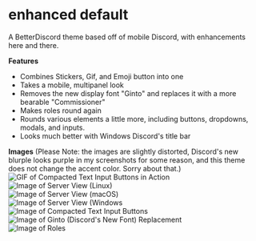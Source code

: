 # enhanced default
A BetterDiscord theme based off of mobile Discord, with enhancements here and there.

**Features**
- Combines Stickers, Gif, and Emoji button into one
- Takes a mobile, multipanel look
- Removes the new display font "Ginto" and replaces it with a more bearable "Commissioner"
- Makes roles round again
- Rounds various elements a little more, including buttons, dropdowns, modals, and inputs.
- Looks much better with Windows Discord's title bar

**Images**
(Please Note: the images are slightly distorted, Discord's new blurple looks purple in my screenshots for some reason, and this theme does not change the accent color. Sorry about that.)
![GIF of Compacted Text Input Buttons in Action](https://cdn.discordapp.com/attachments/859147326055251988/876711068553072650/video0.gif)  
![Image of Server View (Linux)](https://i.imgur.com/OSMKy8d.png)  
![Image of Server View (macOS)](https://i.imgur.com/jlBBZp8.png)  
![Image of Server View (Windows](https://i.imgur.com/G3lJkSL.png)  
![Image of Compacted Text Input Buttons](https://i.imgur.com/iw3Uqvb.png)  
![Image of Ginto (Discord's New Font) Replacement](https://i.imgur.com/p9dKG6D.png)  
![Image of Roles](https://i.imgur.com/wwuC2EB.png)  
